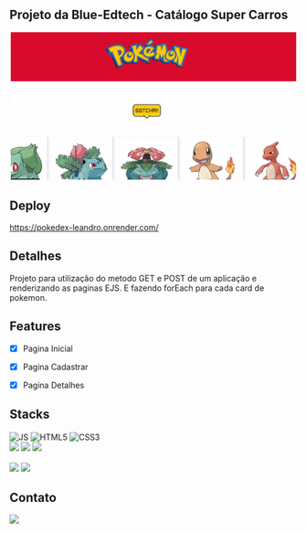 ## Projeto da Blue-Edtech - Catálogo Super Carros

<p align="center">
    <img width= 500 src="public/paraReadme/Pokedex.gif"
</p>  

## Deploy
    
https://pokedex-leandro.onrender.com/
         
## Detalhes

Projeto para utilização do metodo GET e POST de um aplicação e renderizando as paginas EJS. E fazendo forEach para cada card de pokemon.

## Features

- [x] Pagina Inicial
- [x] Pagina Cadastrar
- [x] Pagina Detalhes


## Stacks

<div style="display: inline-block">
    <img align="center" alt="JS" height="30" width="40" src="https://cdn.jsdelivr.net/gh/devicons/devicon/icons/javascript/javascript-original.svg"/>
    <img align="center" alt="HTML5" height="30" width="40" src="https://cdn.jsdelivr.net/gh/devicons/devicon/icons/html5/html5-original.svg"/>
    <img align="center" alt="CSS3" height="30" width="40" src="https://cdn.jsdelivr.net/gh/devicons/devicon/icons/css3/css3-original.svg"/>
</div><br/>
 
<div style="display: inline_block">
    <img src="https://img.shields.io/badge/Node.js-339933?style=for-the-badge&logo=nodedotjs&logoColor=white"/>
    <img src="https://img.shields.io/badge/express.js-%23404d59.svg?style=for-the-badge&logo=express&logoColor=white"/>
    <img src="https://img.shields.io/badge/npm-CB3837?style=for-the-badge&logo=npm&logoColor=white"/>

</div><br/>

<div style="display: inline_block">
    <img src="https://img.shields.io/badge/Visual_Studio_Code-0078D4?style=for-the-badge&logo=visual%20studio%20code&logoColor=white"/>
    <img src="https://img.shields.io/badge/Git-F05032?style=for-the-badge&logo=git&logoColor=white"/>
</div>


## Contato

<a href="https://www.linkedin.com/in/leandro-espindula-79307517a/" target="_blank">
    <img src="https://img.shields.io/badge/LinkedIn-0077B5?style=for-the-badge&logo=linkedin&logoColor=white"/>
</a>
